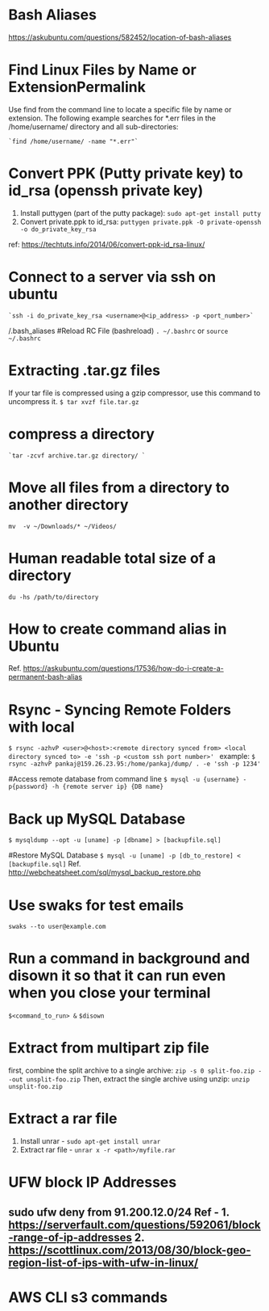 # Bash Aliases
https://askubuntu.com/questions/582452/location-of-bash-aliases

# Find Linux Files by Name or ExtensionPermalink
Use find from the command line to locate a specific file by name or extension. The following example searches for *.err files in the /home/username/ directory and all sub-directories:

	`find /home/username/ -name "*.err"`

# Convert PPK (Putty private key) to id_rsa (openssh private key)
1. Install puttygen (part of the putty package):
    `sudo apt-get install putty`
2. Convert private.ppk to id_rsa:
	`puttygen private.ppk -O private-openssh -o do_private_key_rsa`

ref: https://techtuts.info/2014/06/convert-ppk-id_rsa-linux/

# Connect to a server via ssh on ubuntu
	`ssh -i do_private_key_rsa <username>@<ip_address> -p <port_number>`


/.bash_aliases
#Reload RC File (bashreload)
	`. ~/.bashrc` or `source ~/.bashrc`

# Extracting .tar.gz files
If your tar file is compressed using a gzip compressor, use this command to uncompress it.
	`$ tar xvzf file.tar.gz`

# compress a directory
	`tar -zcvf archive.tar.gz directory/ `

# Move all files from a directory to another directory
`mv  -v ~/Downloads/* ~/Videos/`

# Human readable total size of a directory
`du -hs /path/to/directory`

# How to create command alias in Ubuntu
Ref. https://askubuntu.com/questions/17536/how-do-i-create-a-permanent-bash-alias

# Rsync - Syncing Remote Folders with local
`$ rsync -azhvP <user>@<host>:<remote directory synced from> <local directory synced to> -e 'ssh -p <custom ssh port number>' `
example:
`$ rsync -azhvP pankaj@159.26.23.95:/home/pankaj/dump/ . -e 'ssh -p 1234'`

#Access remote database from command line
`$ mysql -u {username} -p{password} -h {remote server ip} {DB name}`

# Back up MySQL Database
`$ mysqldump --opt -u [uname] -p [dbname] > [backupfile.sql]`

#Restore MySQL Database
`$ mysql -u [uname] -p [db_to_restore] < [backupfile.sql]` Ref. http://webcheatsheet.com/sql/mysql_backup_restore.php

# Use swaks for test emails
`swaks --to user@example.com`

# Run a command in background and disown it so that it can run even when you close your terminal
`$<command_to_run> &`
`$disown`

# Extract from multipart zip file
first, combine the split archive to a single archive: `zip -s 0 split-foo.zip --out unsplit-foo.zip`
Then, extract the single archive using unzip: `unzip unsplit-foo.zip`

# Extract a rar file
1. Install unrar - `sudo apt-get install unrar`
2. Extract rar file - `unrar x -r <path>/myfile.rar`

# UFW block IP Addresses
sudo ufw deny from 91.200.12.0/24
Ref - 
	1. https://serverfault.com/questions/592061/block-range-of-ip-addresses
	2. https://scottlinux.com/2013/08/30/block-geo-region-list-of-ips-with-ufw-in-linux/
-----------------------------
# AWS CLI s3 commands



